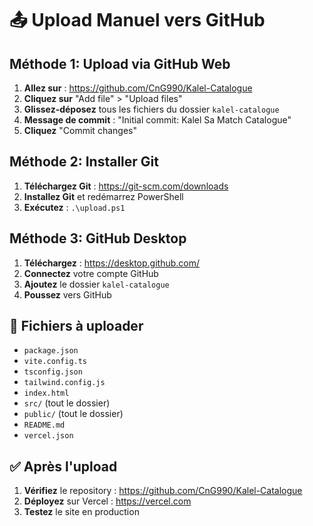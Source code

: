 # 📤 Upload Manuel vers GitHub

## Méthode 1: Upload via GitHub Web

1. **Allez sur** : https://github.com/CnG990/Kalel-Catalogue
2. **Cliquez sur** "Add file" > "Upload files"
3. **Glissez-déposez** tous les fichiers du dossier `kalel-catalogue`
4. **Message de commit** : "Initial commit: Kalel Sa Match Catalogue"
5. **Cliquez** "Commit changes"

## Méthode 2: Installer Git

1. **Téléchargez Git** : https://git-scm.com/downloads
2. **Installez Git** et redémarrez PowerShell
3. **Exécutez** : `.\upload.ps1`

## Méthode 3: GitHub Desktop

1. **Téléchargez** : https://desktop.github.com/
2. **Connectez** votre compte GitHub
3. **Ajoutez** le dossier `kalel-catalogue`
4. **Poussez** vers GitHub

## 📁 Fichiers à uploader

- `package.json`
- `vite.config.ts`
- `tsconfig.json`
- `tailwind.config.js`
- `index.html`
- `src/` (tout le dossier)
- `public/` (tout le dossier)
- `README.md`
- `vercel.json`

## ✅ Après l'upload

1. **Vérifiez** le repository : https://github.com/CnG990/Kalel-Catalogue
2. **Déployez** sur Vercel : https://vercel.com
3. **Testez** le site en production

